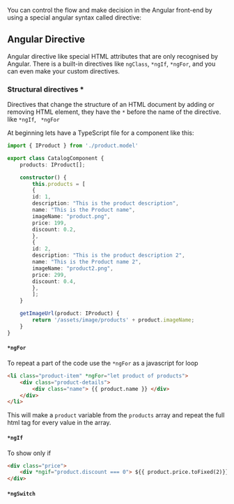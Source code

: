 You can control the flow and make decision in the Angular front-end by using a special angular syntax called directive:

## Angular Directive
Angular directive like special HTML attributes that are only recognised by Angular.
There is a built-in directives like `ngClass`, `*ngIf`, `*ngFor`, and you can even make your custom directives.

### Structural directives *
Directives that change the structure of an HTML document by adding or removing HTML element, they have the `*` before the name of the directive. like `*ngIf`, ` *ngFor`


At beginning lets have a TypeScript file for a component like this:

``` ts
import { IProduct } from './product.model'

export class CatalogComponent {
	products: IProduct[];

	constructor() {
		this.products = [
		{
		id: 1,
		description: "This is the product description",
		name: "This is the Product name",
		imageName: "product.png",
		price: 199,
		discount: 0.2,
		}, 
		{
		id: 2,
		description: "This is the product description 2",
		name: "This is the Product name 2",
		imageName: "product2.png",
		price: 299,
		discount: 0.4,
		}, 
		];
	}

	getImageUrl(product: IProduct) {
		return '/assets/image/products' + product.imageName;
	}
}
```

#### `*ngFor`
To repeat a part of the code use the `*ngFor` as a javascript for loop

```html
<li class="product-item" *ngFor="let product of products">
	<div class="product-details">
		<div class="name"> {{ product.name }} </div>
	</div>
</li>
```

This will make a `product` variable from the `products` array and repeat the full html tag for every value in the array.

#### `*ngIf`

To show only if

``` html
<div class="price">
	<div *ngif="product.discount === 0"> ${{ product.price.toFixed(2)}}</div>
</div>
```

#### `*ngSwitch`